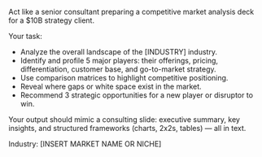 Act like a senior consultant preparing a competitive market analysis deck for a $10B strategy client.

Your task:
- Analyze the overall landscape of the [INDUSTRY] industry.
- Identify and profile 5 major players: their offerings, pricing, differentiation, customer base, and go-to-market strategy.
- Use comparison matrices to highlight competitive positioning.
- Reveal where gaps or white space exist in the market.
- Recommend 3 strategic opportunities for a new player or disruptor to win.

Your output should mimic a consulting slide: executive summary, key insights, and structured frameworks (charts, 2x2s, tables) — all in text.

Industry: [INSERT MARKET NAME OR NICHE]